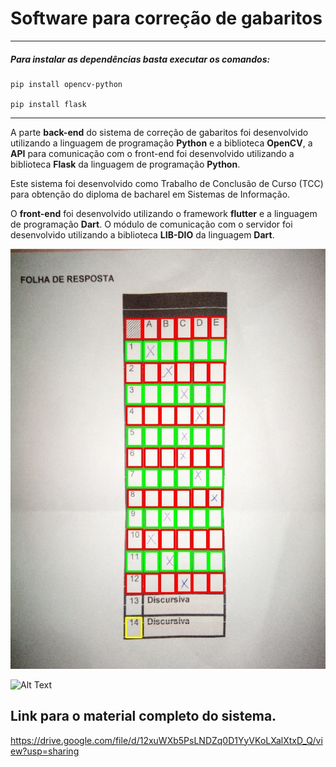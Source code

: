 
# Software para correção de gabaritos

--------------

##### Para instalar as dependências basta executar os comandos:
 
    pip install opencv-python

    pip install flask

--------------

A parte **back-end** do sistema de correção de gabaritos foi desenvolvido utilizando a linguagem de programação **Python** e a biblioteca **OpenCV**, a **API** para comunicação com o front-end foi desenvolvido utilizando a biblioteca **Flask** da linguagem de programação **Python**.

Este sistema foi desenvolvido como Trabalho de Conclusão de Curso (TCC) para obtenção do diploma de bacharel em Sistemas de Informação.

O **front-end** foi desenvolvido utilizando o framework **flutter** e a linguagem de programação **Dart**. O módulo de comunicação com o servidor foi desenvolvido utilizando a biblioteca **LIB-DIO** da linguagem **Dart**.

![Alt Text](https://raw.githubusercontent.com/Otavio15/CORRETOR-DE-GABARITOS-BACKEND/master/Imagem-reconhecida.jpg)

![Alt Text](https://github.com/Otavio15/CORRETOR-DE-GABARITOS-BACKEND/blob/master/GIF.gif?raw=true)

## Link para o material completo do sistema.

https://drive.google.com/file/d/12xuWXb5PsLNDZq0D1YyVKoLXalXtxD_Q/view?usp=sharing
